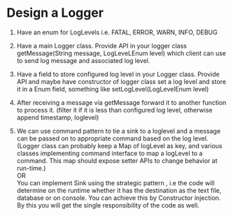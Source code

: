 # Design a Logger

1. Have an enum for LogLevels i.e. FATAL, ERROR, WARN, INFO, DEBUG

2. Have a main Logger class. Provide API in your logger class getMessage(String message, LogLeveLEnum level) which client can use to send log message and associated log level.

3. Have a field to store configured log level in your Logger class. Provide API and maybe have constructor of logger class set a log level and store it in a Enum field, something like setLogLevel(LogLevelEnum level)

4. After receiving a message via getMessage forward it to another function to process it. (filter it if it is less than configured log level, otherwise append timestamp, loglevel)

5. We can use command pattern to tie a sink to a loglevel and a message can be passed on to appropriate command based on the log level. (Logger class can probably keep a Map of logLevel as key, and various classes implementing command interface to map a logLevel to a command. This map should expose setter APIs to change behavior at run-time.) \
OR \
You can implement Sink using the strategic pattern , i.e the code will determine on the runtime whether it has the destination as the text file, database or on console. You can achieve this by Constructor injection. By this you will get the single responsibility of the code as well.